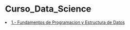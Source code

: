 # Curso_Data_Science
<li><a href="https://github.com/rorrocas/Curso_Data_Science/tree/main/I%20Fundamentos%20de%20Programacion%20y%20Estructura%20de%20Datos"> 1.- Fundamentos de Programacion y Estructura de Datos </li>
